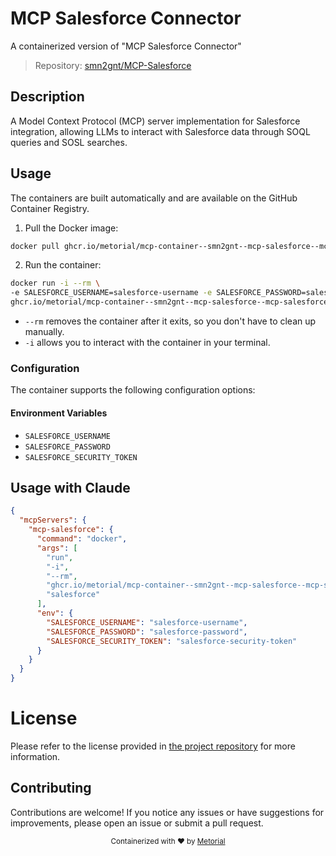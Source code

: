 
# MCP Salesforce Connector

A containerized version of "MCP Salesforce Connector"

> Repository: [smn2gnt/MCP-Salesforce](https://github.com/smn2gnt/MCP-Salesforce)

## Description

A Model Context Protocol (MCP) server implementation for Salesforce integration, allowing LLMs to interact with Salesforce data through SOQL queries and SOSL searches.


## Usage

The containers are built automatically and are available on the GitHub Container Registry.

1. Pull the Docker image:

```bash
docker pull ghcr.io/metorial/mcp-container--smn2gnt--mcp-salesforce--mcp-salesforce
```

2. Run the container:

```bash
docker run -i --rm \ 
-e SALESFORCE_USERNAME=salesforce-username -e SALESFORCE_PASSWORD=salesforce-password -e SALESFORCE_SECURITY_TOKEN=salesforce-security-token \
ghcr.io/metorial/mcp-container--smn2gnt--mcp-salesforce--mcp-salesforce  "salesforce"
```

- `--rm` removes the container after it exits, so you don't have to clean up manually.
- `-i` allows you to interact with the container in your terminal.



### Configuration

The container supports the following configuration options:




#### Environment Variables

- `SALESFORCE_USERNAME`
- `SALESFORCE_PASSWORD`
- `SALESFORCE_SECURITY_TOKEN`




## Usage with Claude

```json
{
  "mcpServers": {
    "mcp-salesforce": {
      "command": "docker",
      "args": [
        "run",
        "-i",
        "--rm",
        "ghcr.io/metorial/mcp-container--smn2gnt--mcp-salesforce--mcp-salesforce",
        "salesforce"
      ],
      "env": {
        "SALESFORCE_USERNAME": "salesforce-username",
        "SALESFORCE_PASSWORD": "salesforce-password",
        "SALESFORCE_SECURITY_TOKEN": "salesforce-security-token"
      }
    }
  }
}
```

# License

Please refer to the license provided in [the project repository](https://github.com/smn2gnt/MCP-Salesforce) for more information.

## Contributing

Contributions are welcome! If you notice any issues or have suggestions for improvements, please open an issue or submit a pull request.

<div align="center">
  <sub>Containerized with ❤️ by <a href="https://metorial.com">Metorial</a></sub>
</div>
  